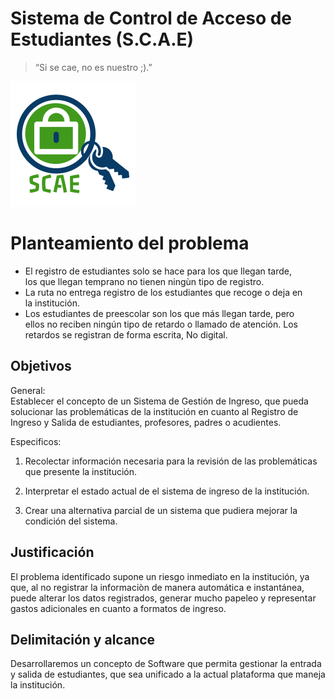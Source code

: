<!DOCTYPE html>
<html>

<head>
  <meta charset="utf-8">
  <meta name="viewport" content="width=device-width, initial-scale=1.0">
  <title>Readme</title>
  <link rel="stylesheet" href="https://stackedit.io/style.css" />
</head>

<body class="stackedit">
  <div class="stackedit__html"><h1 id="sistema-de-control-de-acceso-de-estudiantes-s.c.a.e">Sistema de Control de Acceso de Estudiantes (S.C.A.E)</h1>
<blockquote>
<p>“Si se cae, no es nuestro ;).”</p>
</blockquote>
<p><img src="https://raw.githubusercontent.com/CamiloIba68/ADSI--Gesti-n-Ingreso-Liceo-los-Alcazares/testing/SCAE_Logo.png" alt="enter image description here"></p>
<h1 id="planteamiento-del-problema">Planteamiento del problema</h1>
<ul>
<li>El registro de estudiantes solo se hace para los que llegan tarde,<br>
los que llegan temprano no tienen ningùn tipo de registro.</li>
<li>La ruta no entrega registro de los estudiantes que recoge o deja en<br>
la institución.</li>
<li>Los estudiantes de preescolar son los que más llegan tarde, pero<br>
ellos no reciben ningún tipo de retardo o llamado de atención. Los<br>
retardos se registran de forma escrita, No digital.</li>
</ul>
<h2 id="objetivos">Objetivos</h2>
<p>General:<br>
Establecer el concepto de un Sistema de Gestión de Ingreso, que pueda solucionar las problemáticas de la institución en cuanto al Registro de Ingreso y Salida de estudiantes, profesores, padres o acudientes.</p>
<p>Especificos:</p>
<ol>
<li>
<p>Recolectar información necesaria para la revisión de las problemáticas que presente la institución.</p>
</li>
<li>
<p>Interpretar el estado actual de el sistema de ingreso de la institución.</p>
</li>
<li>
<p>Crear una alternativa parcial de un sistema que pudiera mejorar la condición del sistema.</p>
</li>
</ol>
<h2 id="justificación">Justificación</h2>
<p>El problema identificado supone un riesgo inmediato en la institución, ya que, al no registrar la informaciòn de manera automática e instantánea, puede alterar los datos registrados, generar mucho papeleo y representar gastos adicionales en cuanto a formatos de ingreso.</p>
<h2 id="delimitación-y-alcance">Delimitación y alcance</h2>
<p>Desarrollaremos un concepto de Software que permita gestionar la entrada y salida de estudiantes, que sea unificado a la actual plataforma que maneja la institución.</p>
</div>
</body>

</html>
